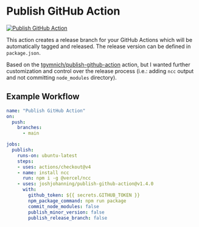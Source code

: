 # Publish GitHub Action

[![Publish GitHub Action](https://github.com/joshjohanning/publish-github-action/actions/workflows/publish.yml/badge.svg?branch=main&event=push)](https://github.com/joshjohanning/publish-github-action/actions/workflows/publish.yml)

This action creates a release branch for your GitHub Actions which will be automatically tagged and released. The release version can be  defined in `package.json`.

Based on the [tgymnich/publish-github-action](https://github.com/tgymnich/publish-github-action) action, but I wanted further customization and control over the release process (i.e.: adding `ncc` output and not committing `node_modules` directory).

## Example Workflow

```yml
name: "Publish GitHub Action"
on:
  push:
    branches:
      - main

jobs:
  publish:
    runs-on: ubuntu-latest
    steps:
    - uses: actions/checkout@v4
    - name: install ncc
      run: npm i -g @vercel/ncc
    - uses: joshjohanning/publish-github-action@v1.4.0
      with:
        github_token: ${{ secrets.GITHUB_TOKEN }}
        npm_package_command: npm run package
        commit_node_modules: false
        publish_minor_version: false
        publish_release_branch: false

```
